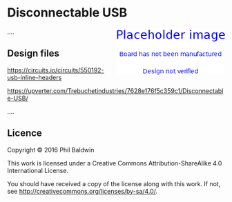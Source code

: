 # Disconnectable USB

<img align="right" src="../_common/PlaceholderImage.png">

....

## Design files

https://circuits.io/circuits/550192-usb-inline-headers

https://upverter.com/Trebuchetindustries/7628e176f5c359c1/Disconnectable-USB/

....


## Licence

Copyright © 2016 Phil Baldwin

This work is licensed under a Creative Commons Attribution-ShareAlike 4.0 International License.

You should have received a copy of the license along with this work. If not, see <http://creativecommons.org/licenses/by-sa/4.0/>.

